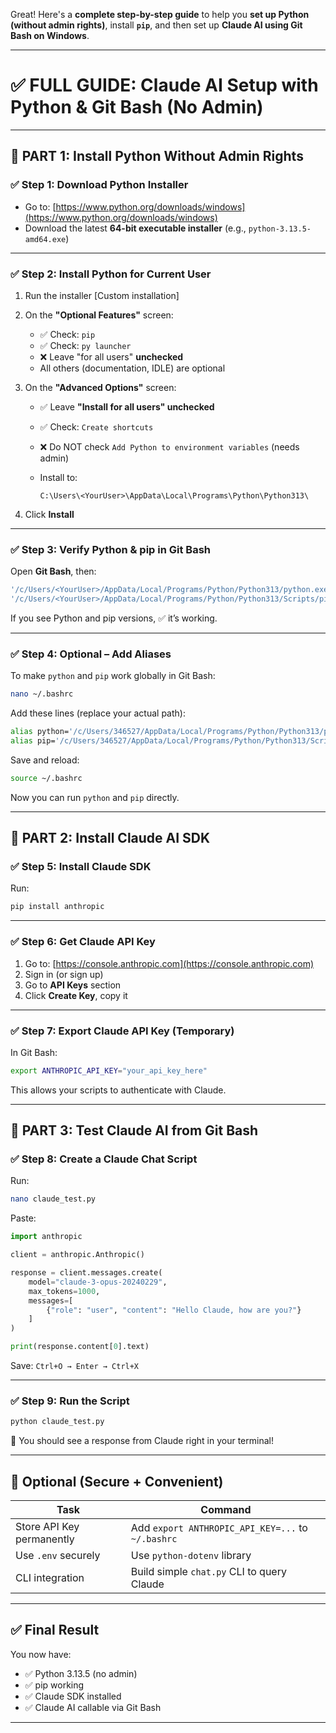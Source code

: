 Great! Here's a **complete step-by-step guide** to help you **set up Python (without admin rights)**, install **`pip`**, and then set up **Claude AI using Git Bash on Windows**.

---

# ✅ FULL GUIDE: Claude AI Setup with Python & Git Bash (No Admin)

---

## 🔹 PART 1: Install Python Without Admin Rights

### ✅ Step 1: Download Python Installer

* Go to: [https://www.python.org/downloads/windows](https://www.python.org/downloads/windows)
* Download the latest **64-bit executable installer** (e.g., `python-3.13.5-amd64.exe`)

---

### ✅ Step 2: Install Python for Current User

1. Run the installer [Custom installation]

2. On the **"Optional Features"** screen:

   * ✅ Check: `pip`
   * ✅ Check: `py launcher`
   * ❌ Leave "for all users" **unchecked**
   * All others (documentation, IDLE) are optional

3. On the **"Advanced Options"** screen:

   * ✅ Leave **"Install for all users" unchecked**
   * ✅ Check: `Create shortcuts`
   * ❌ Do NOT check `Add Python to environment variables` (needs admin)
   * Install to:

     ```
     C:\Users\<YourUser>\AppData\Local\Programs\Python\Python313\
     ```

4. Click **Install**

---

### ✅ Step 3: Verify Python & pip in Git Bash

Open **Git Bash**, then:

```bash
'/c/Users/<YourUser>/AppData/Local/Programs/Python/Python313/python.exe' --version
'/c/Users/<YourUser>/AppData/Local/Programs/Python/Python313/Scripts/pip.exe' --version
```

If you see Python and pip versions, ✅ it’s working.

---

### ✅ Step 4: Optional – Add Aliases

To make `python` and `pip` work globally in Git Bash:

```bash
nano ~/.bashrc
```

Add these lines (replace your actual path):

```bash
alias python='/c/Users/346527/AppData/Local/Programs/Python/Python313/python.exe'
alias pip='/c/Users/346527/AppData/Local/Programs/Python/Python313/Scripts/pip.exe'
```

Save and reload:

```bash
source ~/.bashrc
```

Now you can run `python` and `pip` directly.

---

## 🔹 PART 2: Install Claude AI SDK

### ✅ Step 5: Install Claude SDK

Run:

```bash
pip install anthropic
```

---

### ✅ Step 6: Get Claude API Key

1. Go to: [https://console.anthropic.com](https://console.anthropic.com)
2. Sign in (or sign up)
3. Go to **API Keys** section
4. Click **Create Key**, copy it

---

### ✅ Step 7: Export Claude API Key (Temporary)

In Git Bash:

```bash
export ANTHROPIC_API_KEY="your_api_key_here"
```

This allows your scripts to authenticate with Claude.

---

## 🔹 PART 3: Test Claude AI from Git Bash

### ✅ Step 8: Create a Claude Chat Script

Run:

```bash
nano claude_test.py
```

Paste:

```python
import anthropic

client = anthropic.Anthropic()

response = client.messages.create(
    model="claude-3-opus-20240229",
    max_tokens=1000,
    messages=[
        {"role": "user", "content": "Hello Claude, how are you?"}
    ]
)

print(response.content[0].text)
```

Save: `Ctrl+O → Enter → Ctrl+X`

---

### ✅ Step 9: Run the Script

```bash
python claude_test.py
```

🎉 You should see a response from Claude right in your terminal!

---

## 🧩 Optional (Secure + Convenient)

| Task                      | Command                                           |
| ------------------------- | ------------------------------------------------- |
| Store API Key permanently | Add `export ANTHROPIC_API_KEY=...` to `~/.bashrc` |
| Use `.env` securely       | Use `python-dotenv` library                       |
| CLI integration           | Build simple `chat.py` CLI to query Claude        |

---

## ✅ Final Result

You now have:

* ✅ Python 3.13.5 (no admin)
* ✅ pip working
* ✅ Claude SDK installed
* ✅ Claude AI callable via Git Bash

---